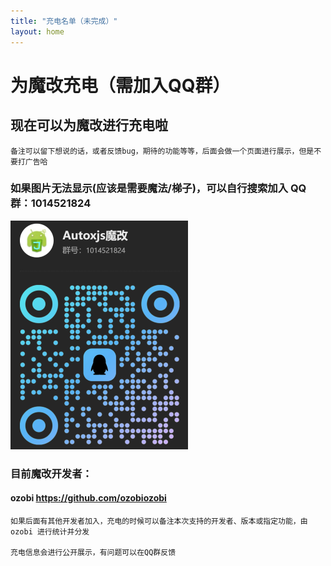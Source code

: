 ```yaml
---
title: "充电名单（未完成）"
layout: home
---
```


# 为魔改充电（需加入QQ群）

## 现在可以为魔改进行充电啦

    备注可以留下想说的话，或者反馈bug，期待的功能等等，后面会做一个页面进行展示，但是不要打广告哈

### 如果图片无法显示(应该是需要魔法/梯子)，可以自行搜索加入 QQ 群：1014521824

![image](https://github.com/ozobiozobi/Autoxjs_v6_ozobi_some_info/blob/master/src/img/qq/qrcode.png)

### 目前魔改开发者：
#### ozobi <https://github.com/ozobiozobi>

    如果后面有其他开发者加入，充电的时候可以备注本次支持的开发者、版本或指定功能，由 ozobi 进行统计并分发

    充电信息会进行公开展示，有问题可以在QQ群反馈
